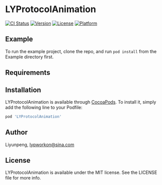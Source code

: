 # LYProtocolAnimation

[![CI Status](https://img.shields.io/travis/Mega/LYProtocolAnimation.svg?style=flat)](https://travis-ci.org/Mega/LYProtocolAnimation)
[![Version](https://img.shields.io/cocoapods/v/LYProtocolAnimation.svg?style=flat)](https://cocoapods.org/pods/LYProtocolAnimation)
[![License](https://img.shields.io/cocoapods/l/LYProtocolAnimation.svg?style=flat)](https://cocoapods.org/pods/LYProtocolAnimation)
[![Platform](https://img.shields.io/cocoapods/p/LYProtocolAnimation.svg?style=flat)](https://cocoapods.org/pods/LYProtocolAnimation)

## Example

To run the example project, clone the repo, and run `pod install` from the Example directory first.

## Requirements

## Installation

LYProtocolAnimation is available through [CocoaPods](https://cocoapods.org). To install
it, simply add the following line to your Podfile:

```ruby
pod 'LYProtocolAnimation'
```

## Author

Liyunpeng, lypworkon@sina.com

## License

LYProtocolAnimation is available under the MIT license. See the LICENSE file for more info.
